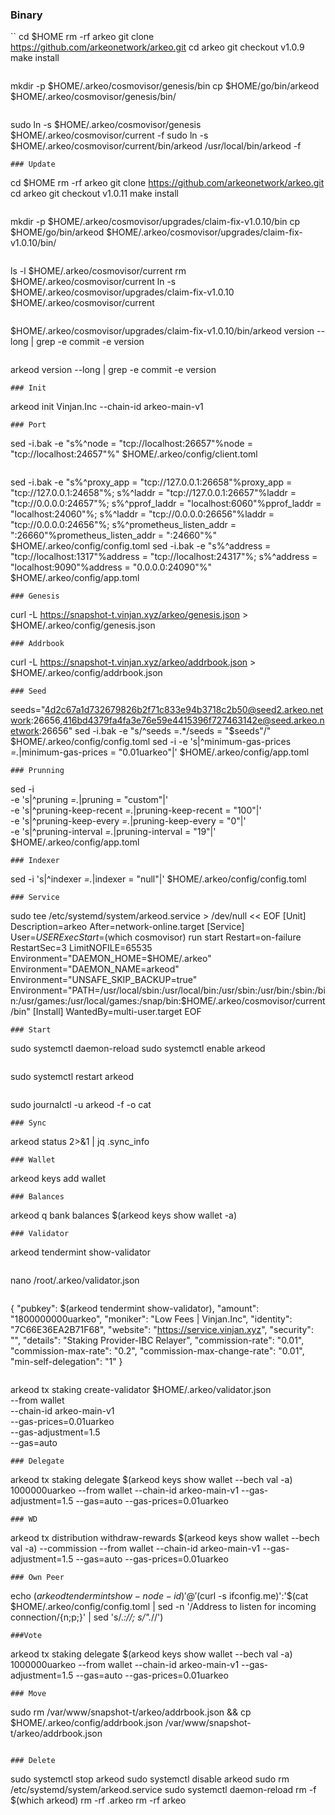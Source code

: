 ### Binary
``
cd $HOME
rm -rf arkeo
git clone https://github.com/arkeonetwork/arkeo.git
cd arkeo
git checkout v1.0.9
make install
```
```
mkdir -p $HOME/.arkeo/cosmovisor/genesis/bin
cp $HOME/go/bin/arkeod $HOME/.arkeo/cosmovisor/genesis/bin/
```
```
sudo ln -s $HOME/.arkeo/cosmovisor/genesis $HOME/.arkeo/cosmovisor/current -f
sudo ln -s $HOME/.arkeo/cosmovisor/current/bin/arkeod /usr/local/bin/arkeod -f
```
### Update
```
cd $HOME
rm -rf arkeo
git clone https://github.com/arkeonetwork/arkeo.git
cd arkeo
git checkout v1.0.11
make install
```
```
mkdir -p $HOME/.arkeo/cosmovisor/upgrades/claim-fix-v1.0.10/bin
cp $HOME/go/bin/arkeod $HOME/.arkeo/cosmovisor/upgrades/claim-fix-v1.0.10/bin/
```
```
ls -l $HOME/.arkeo/cosmovisor/current
rm $HOME/.arkeo/cosmovisor/current
ln -s $HOME/.arkeo/cosmovisor/upgrades/claim-fix-v1.0.10 $HOME/.arkeo/cosmovisor/current
```
```
$HOME/.arkeo/cosmovisor/upgrades/claim-fix-v1.0.10/bin/arkeod version --long | grep -e commit -e version
```
```
arkeod version --long | grep -e commit -e version
```
### Init
```
arkeod init Vinjan.Inc --chain-id arkeo-main-v1
```
### Port
```
sed -i.bak -e  "s%^node = \"tcp://localhost:26657\"%node = \"tcp://localhost:24657\"%" $HOME/.arkeo/config/client.toml
```
```
sed -i.bak -e "s%^proxy_app = \"tcp://127.0.0.1:26658\"%proxy_app = \"tcp://127.0.0.1:24658\"%; s%^laddr = \"tcp://127.0.0.1:26657\"%laddr = \"tcp://0.0.0.0:24657\"%; s%^pprof_laddr = \"localhost:6060\"%pprof_laddr = \"localhost:24060\"%; s%^laddr = \"tcp://0.0.0.0:26656\"%laddr = \"tcp://0.0.0.0:24656\"%; s%^prometheus_listen_addr = \":26660\"%prometheus_listen_addr = \":24660\"%" $HOME/.arkeo/config/config.toml
sed -i.bak -e "s%^address = \"tcp://localhost:1317\"%address = \"tcp://localhost:24317\"%; s%^address = \"localhost:9090\"%address = \"0.0.0.0:24090\"%" $HOME/.arkeo/config/app.toml
```
### Genesis
```
curl -L https://snapshot-t.vinjan.xyz/arkeo/genesis.json > $HOME/.arkeo/config/genesis.json
```
### Addrbook
```
curl -L https://snapshot-t.vinjan.xyz/arkeo/addrbook.json > $HOME/.arkeo/config/addrbook.json
```
### Seed
```
seeds="4d2c67a1d732679826b2f71c833e94b3718c2b50@seed2.arkeo.network:26656,416bd4379fa4fa3e76e59e4415396f727463142e@seed.arkeo.network:26656"
sed -i.bak -e "s/^seeds =.*/seeds = \"$seeds\"/" $HOME/.arkeo/config/config.toml
sed -i -e 's|^minimum-gas-prices *=.*|minimum-gas-prices = "0.01uarkeo"|' $HOME/.arkeo/config/app.toml
```
### Prunning
```
sed -i \
-e 's|^pruning *=.*|pruning = "custom"|' \
-e 's|^pruning-keep-recent *=.*|pruning-keep-recent = "100"|' \
-e 's|^pruning-keep-every *=.*|pruning-keep-every = "0"|' \
-e 's|^pruning-interval *=.*|pruning-interval = "19"|' \
$HOME/.arkeo/config/app.toml
```
### Indexer
```
sed -i 's|^indexer *=.*|indexer = "null"|' $HOME/.arkeo/config/config.toml
```
### Service
```
sudo tee /etc/systemd/system/arkeod.service > /dev/null << EOF
[Unit]
Description=arkeo
After=network-online.target
[Service]
User=$USER
ExecStart=$(which cosmovisor) run start
Restart=on-failure
RestartSec=3
LimitNOFILE=65535
Environment="DAEMON_HOME=$HOME/.arkeo"
Environment="DAEMON_NAME=arkeod"
Environment="UNSAFE_SKIP_BACKUP=true"
Environment="PATH=/usr/local/sbin:/usr/local/bin:/usr/sbin:/usr/bin:/sbin:/bin:/usr/games:/usr/local/games:/snap/bin:$HOME/.arkeo/cosmovisor/current/bin"
[Install]
WantedBy=multi-user.target
EOF
```
### Start
```
sudo systemctl daemon-reload
sudo systemctl enable arkeod
```
```
sudo systemctl restart arkeod
```
```
sudo journalctl -u arkeod -f -o cat
```
### Sync
```
arkeod status 2>&1 | jq .sync_info
```
### Wallet
```
arkeod keys add wallet
```
### Balances
```
arkeod q bank balances $(arkeod keys show wallet -a)
```
### Validator
```
arkeod tendermint show-validator
```
```
nano /root/.arkeo/validator.json
```
```
{
  "pubkey": $(arkeod tendermint show-validator),
  "amount": "1800000000uarkeo",
  "moniker": "Low Fees | Vinjan.Inc",
  "identity": "7C66E36EA2B71F68",
  "website": "https://service.vinjan.xyz",
  "security": "",
  "details": "Staking Provider-IBC Relayer",
  "commission-rate": "0.01",
  "commission-max-rate": "0.2",
  "commission-max-change-rate": "0.01",
  "min-self-delegation": "1"
}
```
```
arkeod tx staking create-validator $HOME/.arkeo/validator.json \
--from wallet \
--chain-id arkeo-main-v1 \
--gas-prices=0.01uarkeo \
--gas-adjustment=1.5 \
--gas=auto
```
### Delegate
```
arkeod tx staking delegate $(arkeod keys show wallet --bech val -a) 1000000uarkeo --from wallet --chain-id arkeo-main-v1 --gas-adjustment=1.5 --gas=auto --gas-prices=0.01uarkeo
```
### WD
```
arkeod tx distribution withdraw-rewards $(arkeod keys show wallet --bech val -a) --commission --from wallet --chain-id arkeo-main-v1 --gas-adjustment=1.5 --gas=auto --gas-prices=0.01uarkeo
```
### Own Peer
```
echo $(arkeod tendermint show-node-id)'@'$(curl -s ifconfig.me)':'$(cat $HOME/.arkeo/config/config.toml | sed -n '/Address to listen for incoming connection/{n;p;}' | sed 's/.*://; s/".*//')
```
###Vote
```
arkeod tx staking delegate $(arkeod keys show wallet --bech val -a) 1000000uarkeo --from wallet --chain-id arkeo-main-v1 --gas-adjustment=1.5 --gas=auto --gas-prices=0.01uarkeo
```
### Move
```
sudo rm /var/www/snapshot-t/arkeo/addrbook.json && cp $HOME/.arkeo/config/addrbook.json /var/www/snapshot-t/arkeo/addrbook.json
```

### Delete
```
sudo systemctl stop arkeod
sudo systemctl disable arkeod
sudo rm /etc/systemd/system/arkeod.service
sudo systemctl daemon-reload
rm -f $(which arkeod)
rm -rf .arkeo
rm -rf arkeo
```







